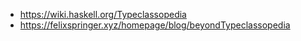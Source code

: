 - https://wiki.haskell.org/Typeclassopedia
- https://felixspringer.xyz/homepage/blog/beyondTypeclassopedia
